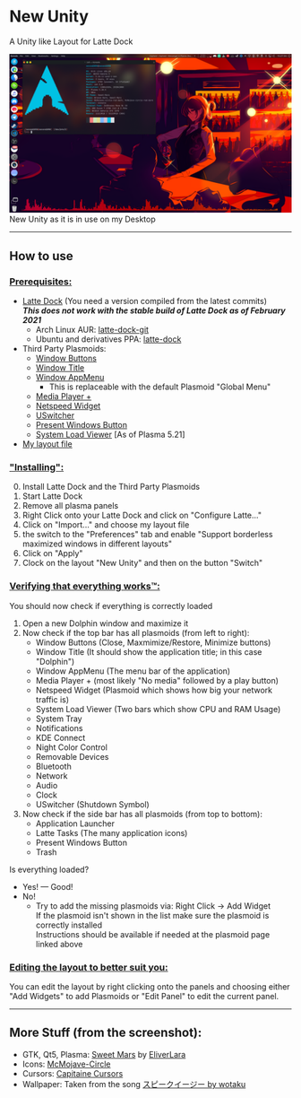 # New Unity
A Unity like Layout for Latte Dock

![New Unity as it is in use on my Desktop](assets/images/Screenshot_001.png)
New Unity as it is in use on my Desktop

---
## How to use
### <u>Prerequisites:</u>
- [Latte Dock](https://invent.kde.org/plasma/latte-dock) (You need a version compiled from the latest commits)  
***This does not work with the stable build of Latte Dock as of February 2021***
  - Arch Linux AUR: [latte-dock-git](https://aur.archlinux.org/packages/latte-dock-git/)
  - Ubuntu and derivatives PPA: [latte-dock](https://launchpad.net/~rikmills/+archive/ubuntu/latte-dock)
- Third Party Plasmoids:
  - [Window Buttons](https://store.kde.org/p/1272871/)
  - [Window Title](https://store.kde.org/p/1274218/)
  - [Window AppMenu](https://store.kde.org/p/1274975/)
    - This is replaceable with the default Plasmoid "Global Menu"
  - [Media Player +](https://store.kde.org/p/1317639/)
  - [Netspeed Widget](https://store.kde.org/p/998895)
  - [USwitcher](https://store.kde.org/p/1194339)
  - [Present Windows Button](https://store.kde.org/p/1181039)
  - [System Load Viewer](https://store.kde.org/p/1474921/) [As of Plasma 5.21]
- [My layout file](New-Unity.layout.latte)

### <u>"Installing":</u> 
0. Install Latte Dock and the Third Party Plasmoids
1. Start Latte Dock
2. Remove all plasma panels
3. Right Click onto your Latte Dock and click on "Configure Latte..." 
4. Click on "Import..." and choose my layout file
5. the switch to the "Preferences" tab and enable 
   "Support borderless maximized windows in different layouts"
6. Click on "Apply"
7. Clock on the layout "New Unity" and then on the button "Switch"

### <u>Verifying that everything works™:</u>
You should now check if everything is correctly loaded
1. Open a new Dolphin window and maximize it
2. Now check if the top bar has all plasmoids (from left to right):
   - Window Buttons (Close, Maxmimize/Restore, Minimize buttons)
   - Window Title (It should show the application title; in this case "Dolphin")
   - Window AppMenu (The menu bar of the application)
   - Media Player + (most likely "No media" followed by a play button)
   - Netspeed Widget (Plasmoid which shows how big your network traffic is)
   - System Load Viewer (Two bars which show CPU and RAM Usage)
   - System Tray
   - Notifications
   - KDE Connect
   - Night Color Control
   - Removable Devices
   - Bluetooth
   - Network
   - Audio
   - Clock
   - USwitcher (Shutdown Symbol)
3. Now check if the side bar has all plasmoids (from top to bottom):
   - Application Launcher
   - Latte Tasks (The many application icons)
   - Present Windows Button
   - Trash

Is everything loaded?
- Yes! — Good!
- No!
  - Try to add the missing plasmoids via: Right Click -> Add Widget  
    If the plasmoid isn't shown in the list make sure the plasmoid is correctly installed  
    Instructions should be available if needed at the plasmoid page linked above

### <u>Editing the layout to better suit you:</u>
You can edit the layout by right clicking onto the panels and choosing either "Add Widgets" to add Plasmoids or "Edit Panel" to edit the current panel.

---
## More Stuff (from the screenshot):
- GTK, Qt5, Plasma: [Sweet Mars](https://store.kde.org/p/1393507/) by [EliverLara](https://github.com/EliverLara) 
- Icons: [McMojave-Circle](https://store.kde.org/p/1305429)
- Cursors: [Capitaine Cursors](https://store.kde.org/p/1148692)
- Wallpaper: Taken from the song [スピークイージー by wotaku](https://www.youtube.com/watch?v=P8aUNilN7JQ)
